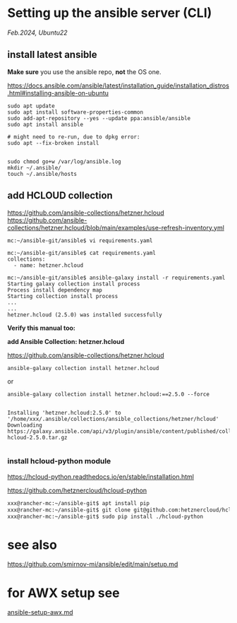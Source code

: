 # Setting up the ansible server (CLI)


*Feb.2024, Ubuntu22*

## install latest ansible 

**Make sure** you use the ansible repo, **not** the OS one.

https://docs.ansible.com/ansible/latest/installation_guide/installation_distros.html#installing-ansible-on-ubuntu


```
sudo apt update
sudo apt install software-properties-common
sudo add-apt-repository --yes --update ppa:ansible/ansible
sudo apt install ansible

# might need to re-run, due to dpkg error:
sudo apt --fix-broken install


sudo chmod go+w /var/log/ansible.log
mkdir ~/.ansible/
touch ~/.ansible/hosts

```

## add HCLOUD collection

https://github.com/ansible-collections/hetzner.hcloud
https://github.com/ansible-collections/hetzner.hcloud/blob/main/examples/use-refresh-inventory.yml


```
mc:~/ansible-git/ansible$ vi requirements.yaml

mc:~/ansible-git/ansible$ cat requirements.yaml
collections:
  - name: hetzner.hcloud

mc:~/ansible-git/ansible$ ansible-galaxy install -r requirements.yaml
Starting galaxy collection install process
Process install dependency map
Starting collection install process
...
...
hetzner.hcloud (2.5.0) was installed successfully

```


**Verify this manual too:**

**add Ansible Collection: hetzner.hcloud**

https://github.com/ansible-collections/hetzner.hcloud


```
ansible-galaxy collection install hetzner.hcloud
```
or
```
ansible-galaxy collection install hetzner.hcloud:==2.5.0 --force


Installing 'hetzner.hcloud:2.5.0' to '/home/xxx/.ansible/collections/ansible_collections/hetzner/hcloud'
Downloading https://galaxy.ansible.com/api/v3/plugin/ansible/content/published/collections/artifacts/hetzner-hcloud-2.5.0.tar.gz


```



### install hcloud-python module

https://hcloud-python.readthedocs.io/en/stable/installation.html

https://github.com/hetznercloud/hcloud-python


```bash
xxx@rancher-mc:~/ansible-git$ apt install pip
xxx@rancher-mc:~/ansible-git$ git clone git@github.com:hetznercloud/hcloud-python.git
xxx@rancher-mc:~/ansible-git$ sudo pip install ./hcloud-python
```


# see also

https://github.com/smirnov-mi/ansible/edit/main/setup.md

# for AWX setup see

[ansible-setup-awx.md](ansible-setup-awx.md)
